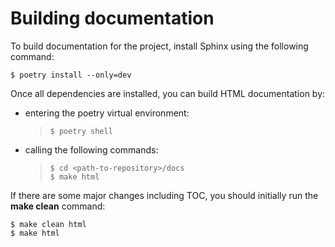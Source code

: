 # Building documentation

To build documentation for the project, install Sphinx using the
following command:

``` console
$ poetry install --only=dev
```

Once all dependencies are installed, you can build HTML documentation
by:

-   entering the poetry virtual environment:

    > ``` console
    > $ poetry shell
    > ```

-   calling the following commands:

    > ``` console
    > $ cd <path-to-repository>/docs
    > $ make html
    > ```

If there are some major changes including TOC, you should initially run
the **make clean** command:

``` console
$ make clean html
$ make html
```
